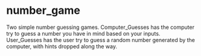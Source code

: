 # number_game
Two simple number guessing games. 
Computer_Guesses has the computer try to guess a number you have in mind based on your inputs. 
User_Guesses has the user try to guess a random number generated by the computer, with hints dropped along the way.
